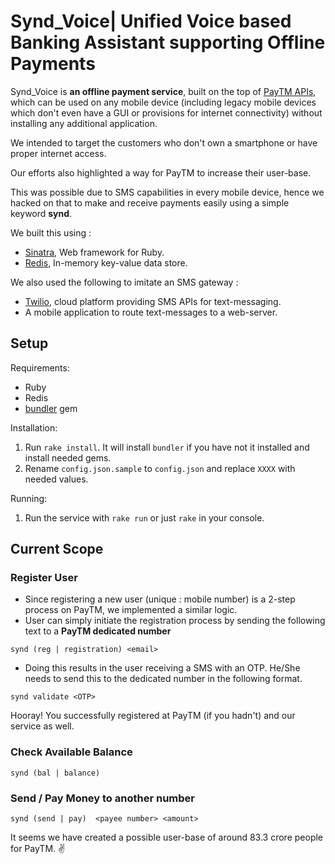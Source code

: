 # Synd_Voice| Unified Voice based Banking Assistant supporting Offline Payments

Synd_Voice is **an offline payment service**, built on the top of [PayTM APIs](http://paywithpaytm.com/developer/), which can be used on any mobile device (including legacy mobile devices which don't even have a GUI or provisions for internet connectivity) without installing any additional application.

We intended to target the customers who don't own a smartphone or have proper internet access.

Our efforts also highlighted a way for PayTM to increase their user-base.

This was possible due to SMS capabilities in every mobile device, hence we hacked on that to make and receive payments easily using a simple keyword **synd**.

We built this using :

* [Sinatra](http://www.sinatrarb.com/), Web framework for Ruby.
* [Redis](https://redis.io/), In-memory key-value data store.

We also used the following to imitate an SMS gateway :

* [Twilio](https://www.twilio.com/), cloud platform providing SMS APIs for text-messaging.
* A mobile application to route text-messages to a web-server.

## Setup

Requirements:

* Ruby
* Redis
* [bundler](https://bundler.io/) gem

Installation:

1. Run `rake install`. It will install `bundler` if you have not it installed and install needed gems.
1. Rename `config.json.sample` to `config.json` and replace `XXXX` with needed values.

Running:

1. Run the service with `rake run` or just `rake` in your console.

## Current Scope

### Register User

* Since registering a new user (unique : mobile number) is a 2-step process on PayTM, we implemented a similar logic.
* User can simply initiate the registration process by sending the following text to a **PayTM dedicated number**

```vim
synd (reg | registration) <email>
```

* Doing this results in the user receiving a SMS with  an OTP. He/She needs to send this to the dedicated number in the following format.

```vim
synd validate <OTP>
```

Hooray! You successfully registered at PayTM (if you hadn't) and our service as well.

### Check Available Balance

```vim
synd (bal | balance)
```

### Send / Pay Money to another number

```vim
synd (send | pay)  <payee number> <amount>
```


It seems we have created a possible user-base of around 83.3 crore people for PayTM. :v:
